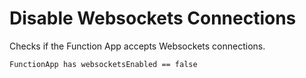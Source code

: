 # Disable Websockets Connections

Checks if the Function App accepts Websockets connections.

```ccl
FunctionApp has websocketsEnabled == false
```
